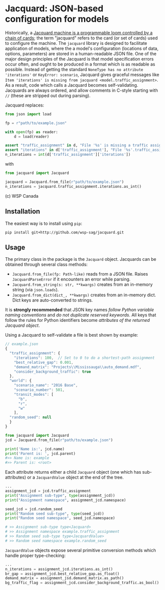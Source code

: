 # Jacquard: JSON-based configuration for models

Historically, a [Jacquard machine is a programmable loom controlled by a chain of cards](https://en.wikipedia.org/wiki/Jacquard_machine); the term "jacquard" refers to the card (or set of cards) used to configure the machine. The `jacquard` library is designed to facilitate application of models, where the a model's configuration (locations of data, options, parameters) are stored in a human-readable JSON file. One of the major design principles of the Jacquard is that model specification errors occur often, and ought to be produced in a format which is as readable as possible. Instead of getting the standard `NoneType has no attribute 'iterations'` or `KeyError: scenario`, Jacquard gives graceful messages like `Item 'iterations' is missing from jacquard <model.traffic_assignment>`. As a result, code which calls a Jacquard becomes self-validating. Jacquards are always ordered, and allow comments in C-style starting with `//` (these are stripped out during parsing).

Jacquard replaces:

```python
from json import load

fp = r"path/to/example.json"

with open(fp) as reader:
    d = load(reader)

assert "traffic_assignment" in d, "File '%s' is missing a traffic assignment section" % fp
assert "iterations" in d['traffic_assignment'], "File '%s'.traffic_assignment is missing 'iterations" % fp
n_iterations = int(d['traffic_assignment']['iterations'])
```

with 

```python
from jacquard import Jacquard

jacquard = Jacquard.from_file(r"path/to/example.json")
n_iterations = jacquard.traffic_assignment.iterations.as_int()
```

(c) WSP Canada

## Installation

The easiest way is to install using `pip`:

`pip install git+http://github.com/wsp-sag/jacquard.git`

## Usage

The primary class in the package is the `Jacquard` object. Jacquards can be obtained through several class methods:

- `Jacquard.from_file(fp: Path-like)` reads from a JSON file. Raises `JacquardParseError` if it encounters an error while parsing.
- `Jacquard.from_string(s: str, **kwargs)` creates from an in-memory string (via `json.loads`).
- `Jacquard.from_dict(dict_, **kwargs)` creates from an in-memory dict. Dict keys are auto-converted to strings.

It is **strongly recommended** that JSON key names _follow Python variable naming conventions_ and _do not duplicate reserved keywords_. All keys that follow the rules for Python identifiers become _attributes of the returned Jacquard object_. 

Using a Jacquard to self-validate a file is best shown by example:

```javascript
// example.json
{
  "traffic_assignment": {
    "iterations": 100,  // Set to 0 to do a shortest-path assignment
    "best_relative_gap": 0.001,
    "demand_matrix": "Projects\\Mississauga\\auto_demand.mdf",
    "consider_background_traffic": true
  },
  "world": {
    "scenario_name": "2016 Base",
    "scenario_number": 501,
    "transit_modes": [
      "b",
      "r",
      "w"
    ],
  "random_seed": null
  }
}
```

```python
from jacquard import Jacquard
jcd = Jacquard.from_file(r"path/to/example.json")

print('Name is:', jcd.name)
print('Parent is: ', jcd.parent)
#>> Name is: example
#>> Parent is: <root>
```

 Each attribute returns either a child `Jacquard` object (one which has sub-attributes) or a `JacquardValue` object at the end of the tree. 
 
 ```python
...
assignment_jcd = jcd.traffic_assignment
print("Assignment sub-type", type(assignment_jcd))
print("Assignment namespace", assignment_jcd.namespace)

seed_jcd = jcd.random_seed
print("Random seed sub-type", type(seed_jcd))
print("Random seed namespace", seed_jcd.namespace)

# >> Assignment sub-type type<Jacquard>
# >> Assignment namespace example.traffic_assignment
# >> Random seed sub-type type<JacquardValue>
# >> Random seed namespace example.random_seed
```

`JacquardValue` objects expose several primitive conversion methods which handle proper type-checking:

```python
...
n_iterations = assignment_jcd.iterations.as_int()
br_gap = assignment_jcd.best_relative_gap.as_float()
demand_matrix = assignment_jsd.demand_matrix.as_path()
bg_traffic_flag = assignment_jcd.consider_background_traffic.as_bool()

```
